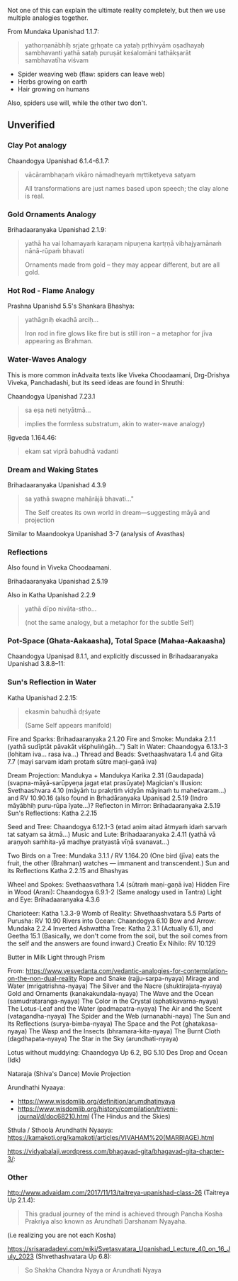 Not one of this can explain the ultimate reality completely, but then we use multiple analogies together.

From Mundaka Upanishad 1.1.7:

> yathorṇanābhiḥ sṛjate gṛhṇate ca yataḥ pṛthivyām oṣadhayaḥ sambhavanti yathā sataḥ puruṣāt keśalomāni tathākṣarāt sambhavatīha viśvam

- Spider weaving web (flaw: spiders can leave web)
- Herbs growing on earth
- Hair growing on humans

Also, spiders use will, while the other two don't.

## Unverified
### Clay Pot analogy

Chaandogya Upanishad 6.1.4-6.1.7:

> vācārambhaṇaṁ vikāro nāmadheyaṁ mṛttiketyeva satyam
> 
> All transformations are just names based upon speech; the clay alone is real.

### Gold Ornaments Analogy

Brihadaaranyaka Upanishad 2.1.9:

> yathā ha vai lohamayaṁ karaṇam nipuṇena kartṛṇā vibhajyamānaṁ nānā-rūpaṁ bhavati
> 
> Ornaments made from gold – they may appear different, but are all gold.

### Hot Rod - Flame Analogy
Prashna Upanishd 5.5's Shankara Bhashya:

> yathāgniḥ ekadhā arciḥ...
> 
> Iron rod in fire glows like fire but is still iron – a metaphor for jīva appearing as Brahman.

### Water-Waves Analogy

This is more common inAdvaita texts like Viveka Choodaamani, Drg-Drishya Viveka, Panchadashi, but its seed ideas are found in Shruthi:

Chaandogya Upanishad 7.23.1

> sa eṣa neti netyātmā...
> 
> implies the formless substratum, akin to water-wave analogy)

Ṛgveda 1.164.46:

> ekam sat viprā bahudhā vadanti

### Dream and Waking States

Brihadaaranyaka Upanishad 4.3.9

> sa yathā swapne mahārājā bhavati..."
> 
> The Self creates its own world in dream—suggesting māyā and projection

Similar to Maandookya Upanishad 3-7 (analysis of Avasthas)
### Reflections

Also found in Viveka Choodaamani.

Brihadaaranyaka Upanishad 2.5.19

Also in Katha Upanishad 2.2.9

> yathā dīpo nivāta-stho...
> 
> (not the same analogy, but a metaphor for the subtle Self)


### Pot-Space (Ghata-Aakaasha), Total Space (Mahaa-Aakaasha)

Chaandogya Upaniṣad 8.1.1, and explicitly discussed in Brihadaaranyaka Upanishad 3.8.8–11:

### Sun's Reflection in Water

Katha Upanishad 2.2.15:

> ekasmin bahudhā dṛśyate
> 
> (Same Self appears manifold)


Fire and Sparks: Brihadaaranyaka 2.1.20
Fire and Smoke: Mundaka 2.1.1 (yathā sudīptāt pāvakāt viśphuliṅgāḥ...")
Salt in Water: Chaandogya 6.13.1-3 (lohitam iva... rasa iva...)
Thread and Beads: Svethaashvatara 1.4 and Gita 7.7 (mayi sarvam idaṁ protaṁ sūtre maṇi-gaṇā iva)

Dream Projection: Mandukya + Mandukya Karika 2.31 (Gaudapada) (svapna-māyā-sarūpyeṇa jagat etat prasūyate)
Magician's Illusion: Svethaashvara 4.10 (māyāṁ tu prakṛtiṁ vidyān māyinaṁ tu maheśvaram...) and RV 10.90.16 (also found in Bṛhadāraṇyaka Upaniṣad 2.5.19 (Indro māyābhiḥ puru-rūpa īyate...)?
Reflecton in Mirror: Brihadaaranyaka 2.5.19
Sun's Reflections: Katha 2.2.15

Seed and Tree: Chaandogya 6.12.1-3 (etad aṇim aitad ātmyaṁ idaṁ sarvaṁ tat satyam sa ātmā...)
Music and Lute: Brihadaaranyaka 2.4.11 (yathā vā araṇyoh saṁhita-yā madhye pratyastā vīṇā svanavat...)

Two Birds on a Tree: Mundaka 3.1.1 / RV 1.164.20 (One bird (jīva) eats the fruit, the other (Brahman) watches — immanent and transcendent.)
Sun and its Reflections Katha 2.2.15 and Bhashyas

Wheel and Spokes: Svethaasvathara 1.4 (sūtraṁ maṇi-gaṇā iva)
Hidden Fire in Wood (Arani): Chaandogya 6.9.1-2 (Same analogy used in Tantra)
Light and Eye: Brihadaaranyaka 4.3.6

Charioteer: Katha 1.3.3-9
Womb of Reality: Shvethaashvatara 5.5
Parts of Purusha: RV 10.90
Rivers into Ocean: Chaandogya 6.10
Bow and Arrow: Mundaka 2.2.4
Inverted Ashwattha Tree: Katha 2.3.1 (Actually 6.1), and Geetha 15.1 (Basically, we don't come from the soil, but the soil comes from the self and the answers are found inward.)
Creatio Ex Nihilo: RV 10.129

Butter in Milk
Light through Prism

From: https://www.yesvedanta.com/vedantic-analogies-for-contemplation-on-the-non-dual-reality
Rope and Snake (rajju-sarpa-nyaya)
Mirage and Water (mrigatrishna-nyaya)
The Silver and the Nacre (shuktirajata-nyaya)
Gold and Ornaments (kanakakundala-nyaya)
The Wave and the Ocean (samudrataranga-nyaya)
The Color in the Crystal (sphatikavarna-nyaya)
The Lotus-Leaf and the Water (padmapatra-nyaya)
The Air and the Scent (vatagandha-nyaya)
The Spider and the Web (urnanabhi-naya)
The Sun and Its Reflections (surya-bimba-nyaya)
The Space and the Pot (ghatakasa-nyaya)
The Wasp and the Insects (bhramara-kita-nyaya)
The Burnt Cloth (dagdhapata-nyaya)
The Star in the Sky (arundhati-nyaya)

Lotus without muddying: Chaandogya Up 6.2, BG 5.10
Des Drop and Ocean (Idk)

Nataraja (Shiva's Dance)
Movie Projection

Arundhathi Nyaaya:
- https://www.wisdomlib.org/definition/arumdhatinyaya
- https://www.wisdomlib.org/history/compilation/triveni-journal/d/doc68210.html (The Hindus and the Skies)

Sthula / Sthoola Arundhathi Nyaaya:
https://kamakoti.org/kamakoti/articles/VIVAHAM%20(MARRIAGE).html

https://vidyabalaji.wordpress.com/bhagavad-gita/bhagavad-gita-chapter-3/:


### Other
http://www.advaidam.com/2017/11/13/taitreya-upanishad-class-26 (Taitreya Up 2.1.4):
> This gradual journey of the mind is achieved through Pancha Kosha Prakriya also known as Arundhati Darshanam Nyayaha.

(i.e realizing you are not each Kosha)

https://srisaradadevi.com/wiki/Svetasvatara_Upanishad_Lecture_40_on_16_July_2023 (Shvethashvatara Up 6.8):
> So Shakha Chandra Nyaya or Arundhati Nyaya